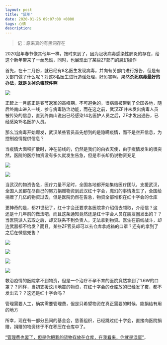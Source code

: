 ```yaml
---
layout: post
title: "鼠年"
date: 2020-01-26 09:07:08 +0800
tags: 心情
description: 
---
```


> 记：原来真的有黑洞存在


2020鼠年春节像其他年一样，按时来到了，因为冠状病毒感染性肺炎的存在，给这个新年带来了一丝恐慌，同时，也展现出了某些ZF部门的魔幻操作

首先，在十二月份，就已经有8名医生发现病毒，并向有关部门进行报告，但是有关部门做了什么呢？对这8名医生进行造谣处理，好厉害啊，果然**杀死病毒最好的办法，就是关掉杀毒软件啊**

![](/images/2020-02-02-7.jpg)

正赶上一月底正是春节返家的高峰期，不可避免的，很病毒被带到了全国各地，随后终南山进入一线，参与病毒防治功能，而在这之前，武汉ZF并未发出病毒人员被传染的信息，直到终南山说出已经感染14名医护人员之后，ZF才发出通告，已经感染15名医护人员。

那么当病毒开始爆发，武汉某些官员首先想到的是隐瞒疫情，而不是空开信息，为控制疫情提供信息？

当疫情大面积扩散时，冲在前线的，仍然是我们的白衣天使，由于疫情发生的很突然，医院的医疗物资没有多久就发生告急，但是市长却仍说物资充足

![](/images/2020-02-02-8.jpg)

![](/images/2020-02-02-9.jpg)

当武汉的物资告急，医疗力量不足时，全国各地都开始集结医疗团队，支援武汉，全国人民都在尽自己的努力捐赠物资到武汉红十字会，魔幻的事情发生了，全国给捐赠了几亿的物资过去，但是医院仍然在告急，物资全部堆积在红十字会的仓库

更神奇的是，都21世纪了，红十字会还要求各医院拿介绍信去领取，介绍信？这还是十几年前的做法吧，而且这条通知竟然还是红十字会人员在朋友圈发出的？？当医院派人去取之后，却又联系不到负责人，无法拿到物资。医生在前线战斗，却连武器都不给发？而且，某些ZF官员却可以去仓库拿成箱的口罩？还有的拿到了之后在微信兜售？

![](/images/2020-02-02-10.jpg)

![](/images/2020-02-02-11.jpg)

![](/images/2020-02-02-12.jpg)

![](/images/2020-02-02-13.jpg)

救治疫情的医院拿不到物资，但是一个治疗不孕不育的医院竟然拿到了1.6W的口罩？？同样，当初支援汶川地震的物资，在红十字会的仓库放的已经发了霉，都不发出去？？这还是红十字会吗？

管理需要人工，确实需要管理费，但是只希望物资在真正需要的时候，能捐给有用的地方

所幸，现在有一部分民间的基金会，慈善组织，已经跳过红十字会，直接向医院捐赠，捐赠的物资终于不在积压在仓库中了。

[“管理费也罢了，但是你把我的货物存放在仓库，在我看来，你就是混蛋”][media]，

[media]: https://b23.tv/av85907710
